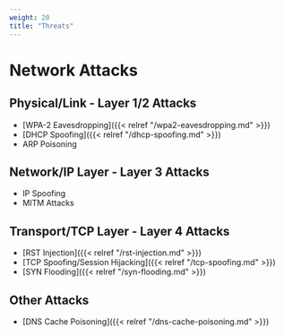 ```yaml
---
weight: 20
title: "Threats"
---
```


# Network Attacks

## Physical/Link - Layer 1/2 Attacks

- [WPA-2 Eavesdropping]({{< relref "/wpa2-eavesdropping.md" >}})
- [DHCP Spoofing]({{< relref "/dhcp-spoofing.md" >}})
- ARP Poisoning

## Network/IP Layer - Layer 3 Attacks

- IP Spoofing
- MITM Attacks

## Transport/TCP Layer - Layer 4 Attacks

- [RST Injection]({{< relref "/rst-injection.md" >}})
- [TCP Spoofing/Session Hijacking]({{< relref "/tcp-spoofing.md" >}})
- [SYN Flooding]({{< relref "/syn-flooding.md" >}})

## Other Attacks

- [DNS Cache Poisoning]({{< relref "/dns-cache-poisoning.md" >}})
